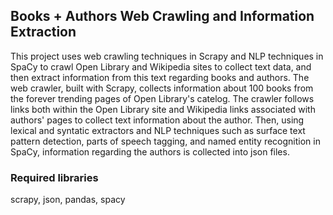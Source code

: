 ## Books + Authors Web Crawling and Information Extraction

This project uses web crawling techniques in Scrapy and NLP techniques in SpaCy to crawl Open Library and Wikipedia sites to collect text data, and then extract information from this text regarding books and authors. The web crawler, built with Scrapy, collects information about 100 books from the forever trending pages of Open Library's catelog. The crawler follows links both within the Open Library site and Wikipedia links associated with authors' pages to collect text information about the author. Then, using lexical and syntatic extractors and NLP techniques such as surface text pattern detection, parts of speech tagging, and named entity recognition in SpaCy, information regarding the authors is collected into json files. 

### Required libraries 
scrapy, json, pandas, spacy
